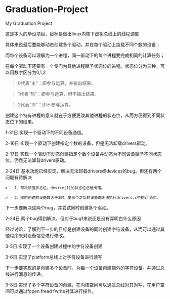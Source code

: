 # Graduation-Project
My Graduation Project

这是本人的毕设项目，目标是做出linux内核下虚拟总线上的线程调度

具体来说最后要能够动态创建多个驱动，并在每个驱动上挂载不同个数的设备；

而每个设备可以理解为一个进程，同一驱动下的每个进程要完成相同的计算任务；

在每个驱动下还要有一个专门为其他进程赋予状态位的进程。状态位分为三种，可以用数字区分为0,1,2

> 0代表“主”：即参与运算，并输出结果。

> 1代表“热”：即参与运算，但不输出结果。

> 2代表“冷”：即不参与运算。

创建这个特有进程的意义就在于方便更改其他进程的状态位，从而方便得到不同状态位下的结果。

1-31日	实现一个驱动下的不同设备通信。

2-16日 实现一个驱动下创建指定个数的设备，但是无法卸载drivers驱动。

2-17日 实现一个驱动下动态创建指定个数个设备并动态为不同设备赋予不同状态位。仍然无法卸载drivers驱动。

2-24日 基本功能已经实现，解决无法卸载drivers或devices的bug。但还有两个问题有待解决
	
	> - 1、每次赋值状态位，device[1]的状态位总是出错。

	> - 2、同时创建的设备数大于3时，第三个之后的设备都无法执行drivers.c中的if语句。

下一步要解决这两个bug，并尝试同时创建多个驱动。

2-24日 两个bug得到解决，但对于bug1来说还是没有弄明白什么原因

经过讨论，了解到下一步的目标是创建设备的同时创建字符设备，从而可以通过其他程序来对设备信息进行修改。

3-5日 实现了一个设备创建过程中的字符设备创建

3-6日 实现了platform总线上对字符设备进行读写

下一步要实现的是创建多个设备时，为每一个设备创建额外的字符设备。并通过总线进行消息的传递。

3-8日 实现了多个字符设备的创建，在内核空间可以通过总线对其对写，在用户空间可以通过fopen fread fwrite对其进行操作。
